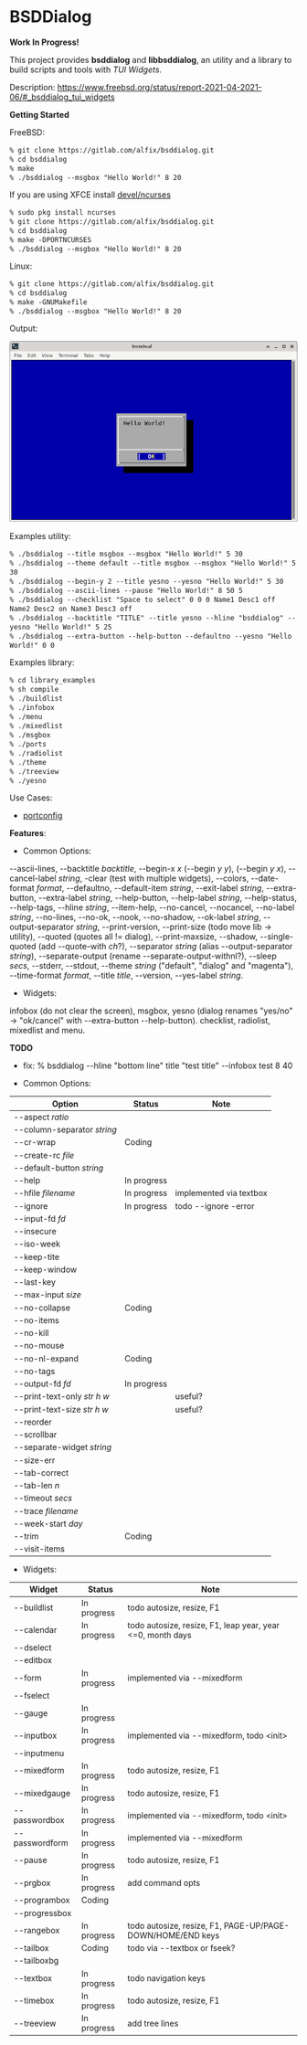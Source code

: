 # BSDDialog

**Work In Progress!**

This project provides **bsddialog** and **libbsddialog**, an utility and a
library to build scripts and tools with *TUI Widgets*.

Description:
<https://www.freebsd.org/status/report-2021-04-2021-06/#_bsddialog_tui_widgets>


**Getting Started**

FreeBSD:

```
% git clone https://gitlab.com/alfix/bsddialog.git
% cd bsddialog
% make
% ./bsddialog --msgbox "Hello World!" 8 20
```

If you are using XFCE install 
[devel/ncurses](https://www.freshports.org/devel/ncurses/)

```
% sudo pkg install ncurses
% git clone https://gitlab.com/alfix/bsddialog.git
% cd bsddialog
% make -DPORTNCURSES
% ./bsddialog --msgbox "Hello World!" 8 20
```

Linux:

```
% git clone https://gitlab.com/alfix/bsddialog.git
% cd bsddialog
% make -GNUMakefile
% ./bsddialog --msgbox "Hello World!" 8 20
```

Output:

![screenshot](screenshot.png)


Examples utility:
```
% ./bsddialog --title msgbox --msgbox "Hello World!" 5 30
% ./bsddialog --theme default --title msgbox --msgbox "Hello World!" 5 30
% ./bsddialog --begin-y 2 --title yesno --yesno "Hello World!" 5 30
% ./bsddialog --ascii-lines --pause "Hello World!" 8 50 5
% ./bsddialog --checklist "Space to select" 0 0 0 Name1 Desc1 off Name2 Desc2 on Name3 Desc3 off
% ./bsddialog --backtitle "TITLE" --title yesno --hline "bsddialog" --yesno "Hello World!" 5 25
% ./bsddialog --extra-button --help-button --defaultno --yesno "Hello World!" 0 0
```

Examples library:
```
% cd library_examples
% sh compile
% ./buildlist
% ./infobox
% ./menu
% ./mixedlist
% ./msgbox
% ./ports
% ./radiolist
% ./theme
% ./treeview
% ./yesno
```

Use Cases:

 - [portconfig](https://gitlab.com/alfix/portconfig)


**Features**:

 - Common Options:
 
--ascii-lines, --backtitle *backtitle*, --begin-x *x* (--begin *y y*),
(--begin *y x*), --cancel-label *string*, -clear (test with multiple widgets),
--colors, --date-format *format*, --defaultno, --default-item *string*, 
--exit-label *string*, --extra-button, --extra-label *string*, --help-button,
--help-label *string*, --help-status, --help-tags, --hline *string*,
--item-help, --no-cancel, --nocancel, --no-label *string*, --no-lines, --no-ok,
--nook, --no-shadow, --ok-label *string*, --output-separator *string*,
--print-version, --print-size (todo move lib -> utility),
--quoted (quotes all != dialog), --print-maxsize, --shadow,
--single-quoted (add --quote-with *ch*?), 
--separator *string* (alias --output-separator *string*),
--separate-output (rename --separate-output-withnl?), --sleep *secs*, --stderr,
--stdout, --theme *string* ("default", "dialog" and "magenta"),
--time-format *format*, --title *title*, --version, --yes-label *string*.

 - Widgets:
 
 infobox (do not clear the screen), msgbox,
 yesno (dialog renames "yes/no" -> "ok/cancel" with --extra-button --help-button).
 checklist, radiolist, mixedlist and menu.

**TODO**

 * fix: % bsddialog --hline "bottom line" title "test title" --infobox test 8 40


 - Common Options:

|  Option                      | Status      | Note                            |
| ---------------------------- | ----------- | ------------------------------- |
| --aspect *ratio*             |             |                                 |
| --column-separator *string*  |             |                                 |
| --cr-wrap                    | Coding      |                                 |
| --create-rc *file*           |             |                                 |
| --default-button *string*    |             |                                 |
| --help                       | In progress |                                 |
| --hfile *filename*           | In progress | implemented via textbox         |
| --ignore                     | In progress | todo --ignore -error            |
| --input-fd *fd*              |             |                                 |
| --insecure                   |             |                                 |
| --iso-week                   |             |                                 |
| --keep-tite                  |             |                                 |
| --keep-window                |             |                                 |
| --last-key                   |             |                                 |
| --max-input *size*           |             |                                 |
| --no-collapse                | Coding      |                                 |
| --no-items                   |             |                                 |
| --no-kill                    |             |                                 |
| --no-mouse                   |             |                                 |
| --no-nl-expand               | Coding      |                                 |
| --no-tags                    |             |                                 |
| --output-fd *fd*             | In progress |                                 |
| --print-text-only *str h w*  |             | useful?                         |
| --print-text-size *str h w*  |             | useful?                         |
| --reorder                    |             |                                 |
| --scrollbar                  |             |                                 |
| --separate-widget *string*   |             |                                 |
| --size-err                   |             |                                 |
| --tab-correct                |             |                                 |
| --tab-len *n*                |             |                                 |
| --timeout *secs*             |             |                                 |
| --trace *filename*           |             |                                 |
| --week-start *day*           |             |                                 |
| --trim                       | Coding      |                                 |
| --visit-items                |             |                                 |



 - Widgets:

| Widget         | Status      | Note                                          |
|--------------- | ----------- | ----------------------------------------------|
| --buildlist    | In progress | todo autosize, resize, F1                               |
| --calendar     | In progress | todo autosize, resize, F1, leap year, year <=0, month days |
| --dselect      |             |                                               |
| --editbox      |             |                                               |
| --form         | In progress | implemented via --mixedform                   |
| --fselect      |             |                                               |
| --gauge        | In progress |                                               |
| --inputbox     | In progress | implemented via --mixedform, todo \<init\>    |
| --inputmenu    |             |                                               |
| --mixedform    | In progress | todo autosize, resize, F1                     |
| --mixedgauge   | In progress | todo autosize, resize, F1                     |
| --passwordbox  | In progress | implemented via --mixedform, todo \<init\>    |
| --passwordform | In progress | implemented via --mixedform                   |
| --pause        | In progress | todo autosize, resize, F1                     |
| --prgbox       | In progress | add command opts                              |
| --programbox   | Coding      |                                               |
| --progressbox  |             |                                               |
| --rangebox     | In progress | todo autosize, resize, F1, PAGE-UP/PAGE-DOWN/HOME/END keys |
| --tailbox      | Coding      | todo via --textbox or fseek?                  |
| --tailboxbg    |             |                                               |
| --textbox      | In progress | todo navigation keys                          |
| --timebox      | In progress | todo autosize, resize, F1                     |
| --treeview     | In progress | add tree lines                                |

